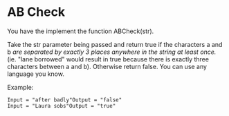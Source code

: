 # AB Check

You have the implement the function ABCheck(str).


Take the str parameter being passed and return true if the characters a and b *are separated by exactly 3
 places anywhere in the string at least once.*
(ie. "lane borrowed" would result in true because there is exactly three characters between a and b). Otherwise return false.
You can use any language you know.

Example:
```
Input = "after badly"Output = "false"
Input = "Laura sobs"Output = "true"
```
